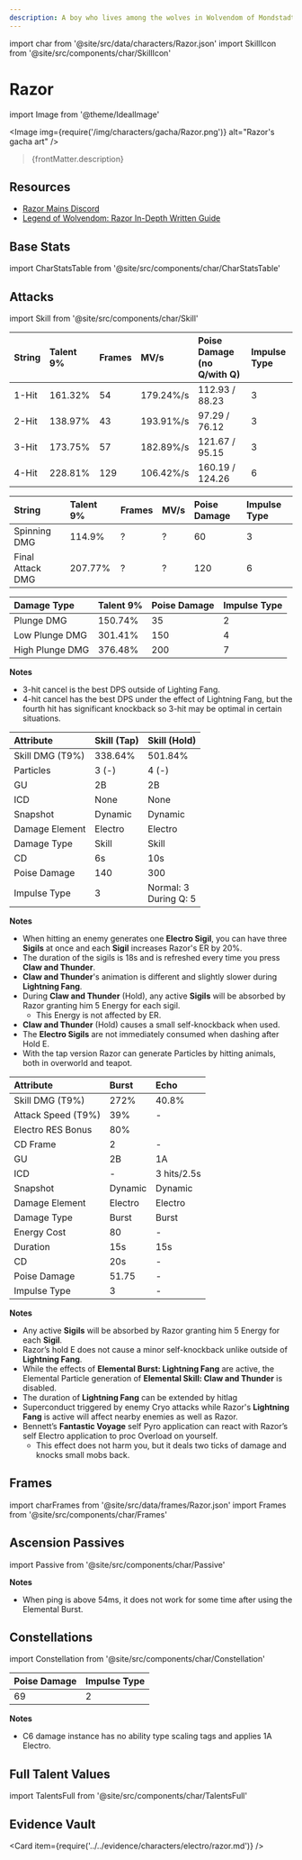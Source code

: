 ```yaml
---
description: A boy who lives among the wolves in Wolvendom of Mondstadt, away from human civilization. As agile as lightning.
---
```


import char from '@site/src/data/characters/Razor.json'
import SkillIcon from '@site/src/components/char/SkillIcon'

# Razor

import Image from '@theme/IdealImage'

<Image img={require('/img/characters/gacha/Razor.png')} alt="Razor's gacha art" />
<blockquote>{frontMatter.description}</blockquote>

## Resources

* [Razor Mains Discord](https://discord.gg/6qGZNQkWBX)
* [Legend of Wolvendom: Razor In-Depth Written Guide](https://keqingmains.com/razor/)

## Base Stats

import CharStatsTable from '@site/src/components/char/CharStatsTable'

<CharStatsTable char={char} />

## Attacks

import Skill from '@site/src/components/char/Skill'

<Tabs>
<TabItem value='na' label='Normal Attacks'>
<SkillIcon char={char} skill='na' />
<div class='talent-columns'>
<Skill char={char} skill='na' sectionFilter='Normal Attack' />

| String | Talent 9% | Frames | MV/s      | Poise Damage \(no Q/with Q\) | Impulse Type |
| :----- | :-------- | :----- | :-------- | :--------------------------- | :----------- |
| 1-Hit  | 161.32%   | 54     | 179.24%/s | 112.93 / 88.23               | 3            |
| 2-Hit  | 138.97%   | 43     | 193.91%/s | 97.29 / 76.12                | 3            |
| 3-Hit  | 173.75%   | 57     | 182.89%/s | 121.67 / 95.15               | 3            |
| 4-Hit  | 228.81%   | 129    | 106.42%/s | 160.19 / 124.26              | 6            |

</div>
<div class='talent-columns'>
<Skill char={char} skill='na' sectionFilter='Charged Attack' />

| String           | Talent 9% | Frames | MV/s      | Poise Damage | Impulse Type |
| :--------------- | :-------- | :----- | :-------- | :----------- | :----------- |
| Spinning DMG     | 114.9%    | ?      | ?         | 60           | 3            |
| Final Attack DMG | 207.77%   | ?      | ?         | 120          | 6            |

</div>
<div class='talent-columns'>
<Skill char={char} skill='na' sectionFilter='Plunging Attack' />

| Damage Type     | Talent 9% | Poise Damage | Impulse Type |
| :-------------- | :-------- | :----------- | :----------- |
| Plunge DMG      | 150.74%   | 35           | 2            |
| Low Plunge DMG  | 301.41%   | 150          | 4            |
| High Plunge DMG | 376.48%   | 200          | 7            |

</div>

**Notes**

* 3-hit cancel is the best DPS outside of Lighting Fang.
* 4-hit cancel has the best DPS under the effect of Lightning Fang, but the fourth hit has significant knockback so 3-hit may be optimal in certain situations.

</TabItem>

<TabItem value='e' label='Skill'>
<SkillIcon char={char} skill='e' />
<div class='talent-columns'>
<Skill char={char} skill='e' />

| Attribute         | Skill (Tap) | Skill (Hold)                |
| :---------------- | :---------- | :-------------------------- |
| Skill DMG \(T9%\) | 338.64%     | 501.84%                     |
| Particles         | 3 \(-\)     | 4 \(-\)                     |
| GU                | 2B          | 2B                          |
| ICD               | None        | None                        |
| Snapshot          | Dynamic     | Dynamic                     |
| Damage Element    | Electro     | Electro                     |
| Damage Type       | Skill       | Skill                       |
| CD                | 6s          | 10s                         |
| Poise Damage      | 140         | 300                         |
| Impulse Type      | 3           | Normal: 3 <br/> During Q: 5 |

</div>

**Notes**

* When hitting an enemy generates one **Electro Sigil**, you can have three **Sigils** at once and each **Sigil** increases Razor's ER by 20%.
* The duration of the sigils is 18s and is refreshed every time you press **Claw and Thunder**.
* **Claw and Thunder**'s animation is different and slightly slower during **Lightning Fang**.
* During **Claw and Thunder** (Hold), any active **Sigils** will be absorbed by Razor granting him 5 Energy for each sigil.
  * This Energy is not affected by ER.
* **Claw and Thunder** (Hold) causes a small self-knockback when used.
* The **Electro Sigils** are not immediately consumed when dashing after Hold E.
* With the tap version Razor can generate Particles by hitting animals, both in overworld and teapot.

</TabItem>

<TabItem value='q' label='Burst'>
<SkillIcon char={char} skill='q' />
<div class='talent-columns'>
<Skill char={char} skill='q'/>

| Attribute            | Burst   | Echo        |
| :------------------- | :------ | :---------- |
| Skill DMG \(T9%\)    | 272%    | 40.8%       |
| Attack Speed \(T9%\) | 39%     | -           |
| Electro RES Bonus    | 80%     |
| CD Frame             | 2       | -           |
| GU                   | 2B      | 1A          |
| ICD                  | -       | 3 hits/2.5s |
| Snapshot             | Dynamic | Dynamic     |
| Damage Element       | Electro | Electro     |
| Damage Type          | Burst   | Burst       |
| Energy Cost          | 80      | -           |
| Duration             | 15s     | 15s         |
| CD                   | 20s     | -           |
| Poise Damage         | 51.75   | -           |
| Impulse Type         | 3       | -           |

</div>

**Notes**

* Any active **Sigils** will be absorbed by Razor granting him 5 Energy for each **Sigil**.
* Razor’s hold E does not cause a minor self-knockback unlike outside of **Lightning Fang**.
* While the effects of **Elemental Burst: Lightning Fang** are active, the Elemental Particle generation of **Elemental Skill: Claw and Thunder** is disabled.
* The duration of **Lightning Fang** can be extended by hitlag
* Superconduct triggered by enemy Cryo attacks while Razor's **Lightning Fang** is active will affect nearby enemies as well as Razor.
* Bennett’s **Fantastic Voyage** self Pyro application can react with Razor’s self Electro application to proc Overload on yourself.
  * This effect does not harm you, but it deals two ticks of damage and knocks small mobs back.

</TabItem>
</Tabs>

## Frames

import charFrames from '@site/src/data/frames/Razor.json'
import Frames from '@site/src/components/char/Frames'

<Frames data={charFrames} />

## Ascension Passives

import Passive from '@site/src/components/char/Passive'

<Tabs>
<TabItem value='passive' label='Passive'>
<Passive char={char} passive={2} />
</TabItem>

<TabItem value='a1' label='Ascension 1'>
<Passive char={char} passive={0} />
</TabItem>

<TabItem value="a4" label="Ascension 4">
<Passive char={char} passive={1} />

**Notes**

* When ping is above 54ms, it does not work for some time after using the Elemental Burst.

</TabItem>
</Tabs>

## Constellations

import Constellation from '@site/src/components/char/Constellation'

<Tabs>
<TabItem value='c1' label='C1'>
<Constellation char={char} constellation={1} />
</TabItem>

<TabItem value='c2' label='C2'>
<Constellation char={char} constellation={2} />
</TabItem>

<TabItem value='c3' label='C3'>
<Constellation char={char} constellation={3} />
</TabItem>

<TabItem value='c4' label='C4'>
<Constellation char={char} constellation={4} />
</TabItem>

<TabItem value='c5' label='C5'>
<Constellation char={char} constellation={5} />
</TabItem>

<TabItem value='c6' label='C6'>
<Constellation char={char} constellation={6} />

| Poise Damage | Impulse Type |
| :----------- | :----------- |
| 69           | 2            |

**Notes**

* C6 damage instance has no ability type scaling tags and applies 1A Electro.

</TabItem>
</Tabs>

## Full Talent Values

import TalentsFull from '@site/src/components/char/TalentsFull'

<TalentsFull char={char}/>

## Evidence Vault

<Card item={require('../../evidence/characters/electro/razor.md')} />
